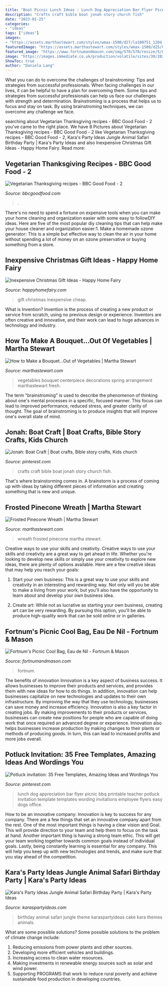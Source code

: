 ```yaml
---
title: "Boat Picnic Lunch Ideas : Lunch Dog Appreciation Bar Flyer Picnic Bbq Printable Teacher Potluck Invitation Template Templates Wording Invitations Employee Flyers Easy Dogs Office"
description: "Crafts craft bible boat jonah story church fish"
date: "2023-01-25"
categories:
- "ideas"
tags: ["ideas"]
images:
- "https://assets.marthastewart.com/styles/wmax-1500/d27/la100751_1204_complexwreath/la100751_1204_complexwreath_sq.jpg?itok=9SUFqxNU"
featuredImage: "https://assets.marthastewart.com/styles/wmax-1500/d25/Culinary-Centerpiece-0316/Culinary-Centerpiece-0316.jpg?itok=ilor3sLk"
featured_image: "https://www.fortnumandmason.com/img/570/570/resize/5/0/5095297_mob_sq.jpg"
image: "https://images.immediate.co.uk/production/volatile/sites/30/2020/10/Stuffed-pumpkin-c537634.jpg?quality=45&amp;resize=960,872"
ShowToc: true
author: "Daniela Lang"
---
```



What you can do to overcome the challenges of brainstroming: Tips and strategies from successful professionals.
When facing challenges in our lives, it can be helpful to have a plan for overcoming them. Some tips and strategies from successful professionals can help us face our challenges with strength and determination. Brainstroming is a process that helps us to focus and stay on task. By using brainstroming techniques, we can overcome any challenge we face.

	

		
searching about Vegetarian Thanksgiving recipes - BBC Good Food - 2 you've came to the right place. We have 8 Pictures about Vegetarian Thanksgiving recipes - BBC Good Food - 2 like Vegetarian Thanksgiving recipes - BBC Good Food - 2, Kara&#039;s Party Ideas Jungle Animal Safari Birthday Party | Kara&#039;s Party Ideas and also Inexpensive Christmas Gift Ideas - Happy Home Fairy. Read more:
		
    
## Vegetarian Thanksgiving Recipes - BBC Good Food - 2

<img loading=lazy src="https://images.immediate.co.uk/production/volatile/sites/30/2020/10/Stuffed-pumpkin-c537634.jpg?quality=45&amp;resize=960,872" onerror="this.onerror=null;this.src='https://tse4.mm.bing.net/th?id=OIP.tFSffAtRCQXJbrjC70M6hQHaGu&amp;pid=15.1';" alt="Vegetarian Thanksgiving recipes - BBC Good Food - 2">

_Source: bbcgoodfood.com_

>. 

	

There's no need to spend a fortune on expensive tools when you can make your home cleaning and organization easier with some easy to followDIY ideas. Here are five of the most popular diy cleaning tips that can help make your house cleaner and organization easier:1. Make a homemade ozone generator: This is a simple but effective way to clean the air in your home without spending a lot of money on an ozone preservative or buying something from a store.

    
## Inexpensive Christmas Gift Ideas - Happy Home Fairy

<img loading=lazy src="https://happyhomefairy.com/wp-content/uploads/2011/12/cheap-gift-91.jpg" onerror="this.onerror=null;this.src='https://tse1.mm.bing.net/th?id=OIP.vRfaQ-bk2rNzLaF_2GkV3QHaLG&amp;pid=15.1';" alt="Inexpensive Christmas Gift Ideas - Happy Home Fairy">

_Source: happyhomefairy.com_

>gift christmas inexpensive cheap. 

	

What is Invention?
Invention is the process of creating a new product or service from scratch, using no previous design or experience. Inventors are often creative and innovative, and their work can lead to huge advances in technology and industry.

    
## How To Make A Bouquet...Out Of Vegetables | Martha Stewart

<img loading=lazy src="https://assets.marthastewart.com/styles/wmax-1500/d25/Culinary-Centerpiece-0316/Culinary-Centerpiece-0316.jpg?itok=ilor3sLk" onerror="this.onerror=null;this.src='https://tse2.mm.bing.net/th?id=OIP.VgLx4ZpXlw71yFqtkCaiJQHaKh&amp;pid=15.1';" alt="How to Make a Bouquet...Out of Vegetables | Martha Stewart">

_Source: marthastewart.com_

>vegetables bouquet centerpiece decorations spring arrangement marthastewart fresh. 

	

The term "brainstroming" is used to describe the phenomenon of thinking about one's mental processes in a specific, focused manner. This focus can lead to improved performance, reduced stress, and greater clarity of thought. The goal of brainstroming is to produce insights that will improve one's overall state of mind.

    
## Jonah: Boat Craft | Boat Crafts, Bible Story Crafts, Kids Church

<img loading=lazy src="https://i.pinimg.com/736x/2f/0e/c7/2f0ec7b94b7b177b93a58a3c8323d40a--boat-crafts-kids-church.jpg" onerror="this.onerror=null;this.src='https://tse2.mm.bing.net/th?id=OIP.-aPcfxmvtahNmJjdc7eCtAHaJ3&amp;pid=15.1';" alt="Jonah: Boat Craft | Boat crafts, Bible story crafts, Kids church">

_Source: pinterest.com_

>crafts craft bible boat jonah story church fish. 

	

That's where brainstorming comes in. A brainstorm is a process of coming up with ideas by taking different pieces of information and creating something that is new and unique.

    
## Frosted Pinecone Wreath | Martha Stewart

<img loading=lazy src="https://assets.marthastewart.com/styles/wmax-1500/d27/la100751_1204_complexwreath/la100751_1204_complexwreath_sq.jpg?itok=9SUFqxNU" onerror="this.onerror=null;this.src='https://tse4.mm.bing.net/th?id=OIP.IYVjl3gcptOTSmiOdnRptAHaHa&amp;pid=15.1';" alt="Frosted Pinecone Wreath | Martha Stewart">

_Source: marthastewart.com_

>wreath frosted pinecone martha stewart. 

	

Creative ways to use your skills and creativity.
Creative ways to use your skills and creativity are a great way to get ahead in life. Whether you're looking to develop new skills or simply use your creativity to explore new ideas, there are plenty of options available. Here are a few creative ideas that may help you reach your goals:
1. Start your own business: This is a great way to use your skills and creativity in an interesting and rewarding way. Not only will you be able to make a living from your work, but you'll also have the opportunity to learn about and develop your own business idea.

2. Create art: While not as lucrative as starting your own business, creating art can be very rewarding. By pursuing this option, you'll be able to produce high-quality work that can be sold online or in galleries.


    
## Fortnum&#039;s Picnic Cool Bag, Eau De Nil - Fortnum &amp; Mason

<img loading=lazy src="https://www.fortnumandmason.com/img/570/570/resize/5/0/5095297_mob_sq.jpg" onerror="this.onerror=null;this.src='https://tse1.mm.bing.net/th?id=OIP.teqtFLvgP8pTl0BLlve9iwHaHa&amp;pid=15.1';" alt="Fortnum&#039;s Picnic Cool Bag, Eau de Nil - Fortnum &amp; Mason">

_Source: fortnumandmason.com_

>fortnum. 

	

The benefits of innovation
Innovation is a key aspect of business success. It allows businesses to improve their products and services, and provides them with new ideas for how to do things. In addition, innovation can help businesses capitalize on new technologies and updates to their own infrastructure. By improving the way that they use technology, businesses can save money and increase efficiency.
Innovation is also a key factor in creating jobs. By making improvements to their products or services, businesses can create new positions for people who are capable of doing work that once required an advanced degree or experience. Innovation also helps businesses increase production by making changes to their plants or methods of producing goods. In turn, this can lead to increased profits and more jobs overall.

    
## Potluck Invitation: 35 Free Templates, Amazing Ideas And Wordings You

<img loading=lazy src="https://i.pinimg.com/736x/29/b7/72/29b772b34fd559b8bf3f8073d508ea9a.jpg" onerror="this.onerror=null;this.src='https://tse2.mm.bing.net/th?id=OIP.9doIQg77vxZwHyGuq-NlmAAAAA&amp;pid=15.1';" alt="Potluck invitation: 35 Free Templates, Amazing Ideas and Wordings You">

_Source: pinterest.com_

>lunch dog appreciation bar flyer picnic bbq printable teacher potluck invitation template templates wording invitations employee flyers easy dogs office. 

	

How to be an innovative company:
Innovation is key to success for any company. There are a few things that set an innovative company apart from the rest. One of the most important things is having a clear vision and Goal. This will provide direction to your team and help them to focus on the task at hand. Another important thing is having a strong team ethic. This will get your team working together towards common goals instead of individual goals. Lastly, being constantly learning is essential for any company. This will help you keep up with new technologies and trends, and make sure that you stay ahead of the competition.

    
## Kara&#039;s Party Ideas Jungle Animal Safari Birthday Party | Kara&#039;s Party Ideas

<img loading=lazy src="http://karaspartyideas.com/wp-content/uploads/2018/04/Jungle-Animal-Safari-Birthday-Party-via-Karas-Party-Ideas-KarasPartyIdeas.com8_.jpeg" onerror="this.onerror=null;this.src='https://tse2.mm.bing.net/th?id=OIP.6P1eWOwmVzxAvYGmG52TKgHaLH&amp;pid=15.1';" alt="Kara&#039;s Party Ideas Jungle Animal Safari Birthday Party | Kara&#039;s Party Ideas">

_Source: karaspartyideas.com_

>birthday animal safari jungle theme karaspartyideas cake kara themes animals. 

	

What are some possible solutions?
Some possible solutions to the problem of climate change include:
1. Reducing emissions from power plants and other sources. 
2. Developing more efficient vehicles and buildings. 
3. Increasing access to clean water resources. 
4. Making investments in renewable energy sources such as solar and wind power. 
5. Supporting PROGRAMS that work to reduce rural poverty and achieve sustainable food production in developing countries.

